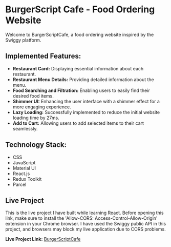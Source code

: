 # BurgerScript Cafe - Food Ordering Website

Welcome to BurgerScriptCafe, a food ordering website inspired by the Swiggy platform.

## Implemented Features:

- **Restaurant Card:** Displaying essential information about each restaurant.
- **Restaurant Menu Details:** Providing detailed information about the menu.
- **Food Searching and Filtration:** Enabling users to easily find their desired food items.
- **Shimmer UI:** Enhancing the user interface with a shimmer effect for a more engaging experience.
- **Lazy Loading:** Successfully implemented to reduce the initial website loading time by 27ms.
- **Add to Cart:** Allowing users to add selected items to their cart seamlessly.

## Technology Stack:

- CSS
- JavaScript
- Material UI
- React.js
- Redux Toolkit
- Parcel


## Live Project
This is the live project I have built while learning React. Before opening this link, make sure to install the 'Allow-CORS: Access-Control-Allow-Origin' extension in your Chrome browser. I have used the Swiggy public API in this project, and browsers may block my live application due to CORS problems.

**Live Project Link:** [BurgerScriptCafe](https://burgerscriptcafe.vercel.app/)
